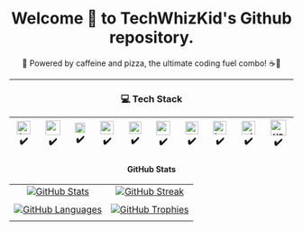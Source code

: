 <h1 align="center">Welcome 👋 to TechWhizKid's Github repository.</h2>

<div align="center">
🍕 Powered by caffeine and pizza, the ultimate coding fuel combo! ☕🍕

---

### 💻 Tech Stack

| [<img src="https://github.com/TechWhizKid/TechWhizKid/blob/main/images/html.png?raw=true" alt="html_image" width="24">](https://en.wikipedia.org/wiki/HTML) ✔️ | [<img src="https://github.com/TechWhizKid/TechWhizKid/blob/main/images/css.png?raw=true" alt="css_image" width="26">](https://en.wikipedia.org/wiki/CSS) ✔️ | [<img src="https://github.com/TechWhizKid/TechWhizKid/blob/main/images/javascript.png?raw=true" alt="js_image" width="18">](https://en.wikipedia.org/wiki/JavaScript) ✔️ | [<img src="https://github.com/TechWhizKid/TechWhizKid/blob/main/images/python.png?raw=true" alt="python_image" width="24">](https://www.python.org/) ✔️ | [<img src="https://github.com/TechWhizKid/TechWhizKid/blob/main/images/batch.png?raw=true" alt="cmd_image" width="22">](https://en.wikipedia.org/wiki/Batch_file) ✔️ | [<img src="https://github.com/TechWhizKid/TechWhizKid/blob/main/images/powershell.png?raw=true" alt="pshell_image" width="25">](https://learn.microsoft.com/en-us/powershell/) ✔️ | [<img src="https://github.com/TechWhizKid/TechWhizKid/blob/main/images/linux.png?raw=true" alt="linux_logo" width="23">](https://en.wikipedia.org/wiki/Linux) ✔️ | [<img src="https://github.com/TechWhizKid/TechWhizKid/blob/main/images/bash.png?raw=true" alt="bash_image" width="24">](https://www.gnu.org/software/bash/) ✔️ | [<img src="https://github.com/TechWhizKid/TechWhizKid/blob/main/images/git.png?raw=true" alt="git_logo" width="24">](https://git-scm.com/) ✔️ | [<img src="https://github.com/TechWhizKid/TechWhizKid/blob/main/images/vscode.png?raw=true" alt="vscode_image" width="28">](https://code.visualstudio.com/) ✔️ |
|---|---|---|---|---|---|---|---|---|---|

<h4 align="center">GitHub Stats</h4>

|     |     |
| :-: | :-: |
| [![GitHub Stats](https://github-readme-stats.vercel.app/api?username=TechWhizKid&count_private=true&show_icons=true&theme=dark)](https://github.com/TechWhizKid) | [![GitHub Streak](https://github-readme-streak-stats.herokuapp.com/?user=TechWhizKid&theme=darkhub)](https://github.com/TechWhizKid)
|||
  | [![GitHub Languages](https://github-readme-stats.vercel.app/api/top-langs?username=TechWhizKid&show_icons=true&locale=en&layout=compact&theme=darkhub)](https://github.com/TechWhizKid) | [![GitHub Trophies](https://github-profile-trophy.vercel.app/?username=TechWhizKid&theme=darkhub)](https://github.com/TechWhizKid)
| |
</div>
